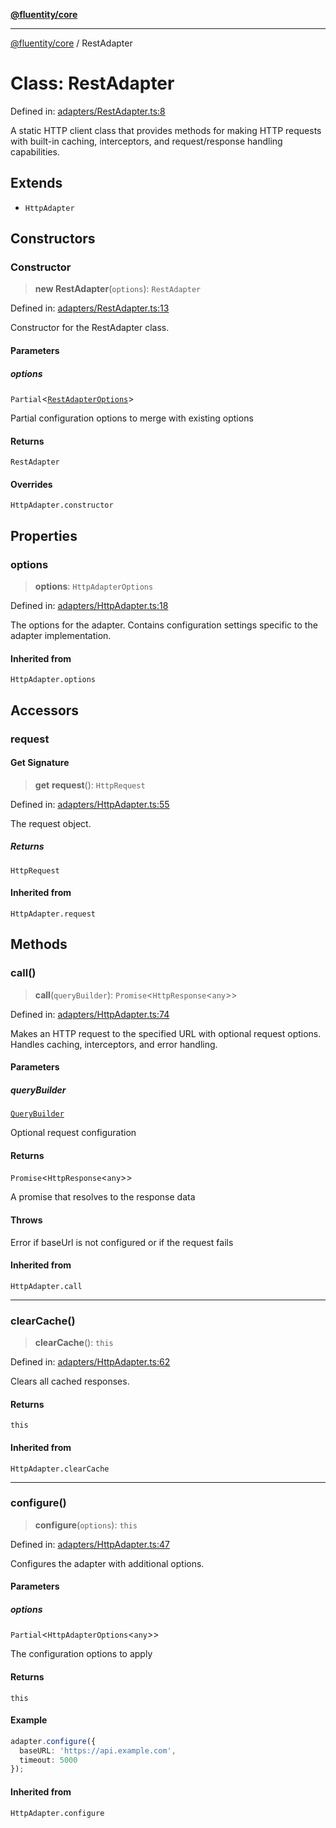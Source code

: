 [**@fluentity/core**](../README.md)

***

[@fluentity/core](../globals.md) / RestAdapter

# Class: RestAdapter

Defined in: [adapters/RestAdapter.ts:8](https://github.com/cedricpierre/fluentity-core/blob/dd49dcf5b1debdac859ec47df4dfdcbe1a5885d8/src/adapters/RestAdapter.ts#L8)

A static HTTP client class that provides methods for making HTTP requests with built-in caching,
interceptors, and request/response handling capabilities.

## Extends

- `HttpAdapter`

## Constructors

### Constructor

> **new RestAdapter**(`options`): `RestAdapter`

Defined in: [adapters/RestAdapter.ts:13](https://github.com/cedricpierre/fluentity-core/blob/dd49dcf5b1debdac859ec47df4dfdcbe1a5885d8/src/adapters/RestAdapter.ts#L13)

Constructor for the RestAdapter class.

#### Parameters

##### options

`Partial`\<[`RestAdapterOptions`](../type-aliases/RestAdapterOptions.md)\>

Partial configuration options to merge with existing options

#### Returns

`RestAdapter`

#### Overrides

`HttpAdapter.constructor`

## Properties

### options

> **options**: `HttpAdapterOptions`

Defined in: [adapters/HttpAdapter.ts:18](https://github.com/cedricpierre/fluentity-core/blob/dd49dcf5b1debdac859ec47df4dfdcbe1a5885d8/src/adapters/HttpAdapter.ts#L18)

The options for the adapter.
Contains configuration settings specific to the adapter implementation.

#### Inherited from

`HttpAdapter.options`

## Accessors

### request

#### Get Signature

> **get** **request**(): `HttpRequest`

Defined in: [adapters/HttpAdapter.ts:55](https://github.com/cedricpierre/fluentity-core/blob/dd49dcf5b1debdac859ec47df4dfdcbe1a5885d8/src/adapters/HttpAdapter.ts#L55)

The request object.

##### Returns

`HttpRequest`

#### Inherited from

`HttpAdapter.request`

## Methods

### call()

> **call**(`queryBuilder`): `Promise`\<`HttpResponse`\<`any`\>\>

Defined in: [adapters/HttpAdapter.ts:74](https://github.com/cedricpierre/fluentity-core/blob/dd49dcf5b1debdac859ec47df4dfdcbe1a5885d8/src/adapters/HttpAdapter.ts#L74)

Makes an HTTP request to the specified URL with optional request options.
Handles caching, interceptors, and error handling.

#### Parameters

##### queryBuilder

[`QueryBuilder`](QueryBuilder.md)

Optional request configuration

#### Returns

`Promise`\<`HttpResponse`\<`any`\>\>

A promise that resolves to the response data

#### Throws

Error if baseUrl is not configured or if the request fails

#### Inherited from

`HttpAdapter.call`

***

### clearCache()

> **clearCache**(): `this`

Defined in: [adapters/HttpAdapter.ts:62](https://github.com/cedricpierre/fluentity-core/blob/dd49dcf5b1debdac859ec47df4dfdcbe1a5885d8/src/adapters/HttpAdapter.ts#L62)

Clears all cached responses.

#### Returns

`this`

#### Inherited from

`HttpAdapter.clearCache`

***

### configure()

> **configure**(`options`): `this`

Defined in: [adapters/HttpAdapter.ts:47](https://github.com/cedricpierre/fluentity-core/blob/dd49dcf5b1debdac859ec47df4dfdcbe1a5885d8/src/adapters/HttpAdapter.ts#L47)

Configures the adapter with additional options.

#### Parameters

##### options

`Partial`\<`HttpAdapterOptions`\<`any`\>\>

The configuration options to apply

#### Returns

`this`

#### Example

```typescript
adapter.configure({
  baseURL: 'https://api.example.com',
  timeout: 5000
});
```

#### Inherited from

`HttpAdapter.configure`
